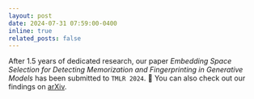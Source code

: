 ```yaml
---
layout: post
date: 2024-07-31 07:59:00-0400
inline: true
related_posts: false
---
```


After 1.5 years of dedicated research, our paper _Embedding Space Selection for Detecting Memorization and Fingerprinting in Generative Models_ has been submitted to `TMLR 2024`. 🚀 You can also check out our findings on [arXiv](https://arxiv.org/abs/2407.21159). 
